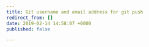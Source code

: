 ```yaml
---
title: Git username and email address for git push
redirect_from: []
date: 2019-02-14 14:58:07 +0000
published: false

---
```

